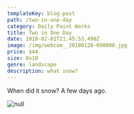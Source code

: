 ```yaml
---
templateKey: blog-post
path: /two-in-one-day
category: Daily Paint Works
title: Two in One Day
date: 2018-02-01T21:45:53.498Z
image: /img/webcam__20180128-090000.jpg
price: $44
size: 8x10
genre: landscape
description: what snow?
---
```

When did it snow? A few days ago.

![null](/img/webcam__20180128-090000.jpg)
